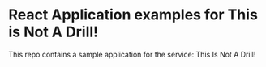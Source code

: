 # React Application examples for This is Not A Drill!

This repo contains a sample application for the service: This Is Not A Drill!
